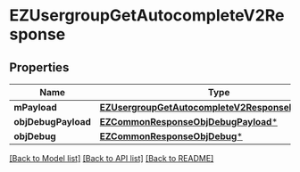 # EZUsergroupGetAutocompleteV2Response

## Properties
Name | Type | Description | Notes
------------ | ------------- | ------------- | -------------
**mPayload** | [**EZUsergroupGetAutocompleteV2ResponseMPayload***](EZUsergroupGetAutocompleteV2ResponseMPayload.md) |  | 
**objDebugPayload** | [**EZCommonResponseObjDebugPayload***](EZCommonResponseObjDebugPayload.md) |  | [optional] 
**objDebug** | [**EZCommonResponseObjDebug***](EZCommonResponseObjDebug.md) |  | [optional] 

[[Back to Model list]](../README.md#documentation-for-models) [[Back to API list]](../README.md#documentation-for-api-endpoints) [[Back to README]](../README.md)


